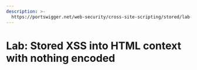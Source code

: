 ```yaml
---
description: >-
  https://portswigger.net/web-security/cross-site-scripting/stored/lab-html-context-nothing-encoded
---
```


# Lab: Stored XSS into HTML context with nothing encoded

